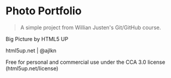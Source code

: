 # Photo Portfolio

> A simple project from Willian Justen's Git/GitHub course.

Big Picture by HTML5 UP

html5up.net | @ajlkn

Free for personal and commercial use under the CCA 3.0 license (html5up.net/license)
